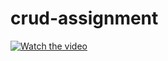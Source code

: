 # crud-assignment

[![Watch the video](https://dev-to-uploads.s3.amazonaws.com/uploads/articles/m1iv6bl1w5o9i4ppoh3i.png)](https://youtu.be/aZnyczSIQUc)
